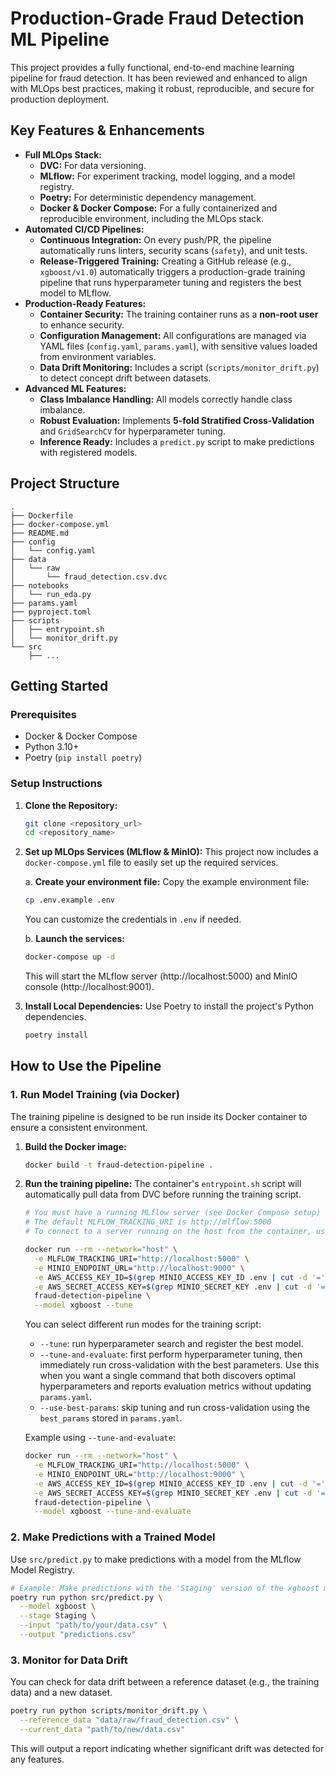 # Production-Grade Fraud Detection ML Pipeline

This project provides a fully functional, end-to-end machine learning pipeline for fraud detection. It has been reviewed and enhanced to align with MLOps best practices, making it robust, reproducible, and secure for production deployment.

## Key Features & Enhancements

- **Full MLOps Stack:**
    - **DVC:** For data versioning.
    - **MLflow:** For experiment tracking, model logging, and a model registry.
    - **Poetry:** For deterministic dependency management.
    - **Docker & Docker Compose:** For a fully containerized and reproducible environment, including the MLOps stack.
- **Automated CI/CD Pipelines:**
    - **Continuous Integration:** On every push/PR, the pipeline automatically runs linters, security scans (`safety`), and unit tests.
    - **Release-Triggered Training:** Creating a GitHub release (e.g., `xgboost/v1.0`) automatically triggers a production-grade training pipeline that runs hyperparameter tuning and registers the best model to MLflow.
- **Production-Ready Features:**
    - **Container Security:** The training container runs as a **non-root user** to enhance security.
    - **Configuration Management:** All configurations are managed via YAML files (`config.yaml`, `params.yaml`), with sensitive values loaded from environment variables.
    - **Data Drift Monitoring:** Includes a script (`scripts/monitor_drift.py`) to detect concept drift between datasets.
- **Advanced ML Features:**
    - **Class Imbalance Handling:** All models correctly handle class imbalance.
    - **Robust Evaluation:** Implements **5-fold Stratified Cross-Validation** and `GridSearchCV` for hyperparameter tuning.
    - **Inference Ready:** Includes a `predict.py` script to make predictions with registered models.

## Project Structure
```
.
├── Dockerfile
├── docker-compose.yml
├── README.md
├── config
│   └── config.yaml
├── data
│   └── raw
│       └── fraud_detection.csv.dvc
├── notebooks
│   └── run_eda.py
├── params.yaml
├── pyproject.toml
├── scripts
│   ├── entrypoint.sh
│   └── monitor_drift.py
└── src
    ├── ...
```

## Getting Started

### Prerequisites

- Docker & Docker Compose
- Python 3.10+
- Poetry (`pip install poetry`)

### Setup Instructions

1.  **Clone the Repository:**
    ```bash
    git clone <repository_url>
    cd <repository_name>
    ```

2.  **Set up MLOps Services (MLflow & MinIO):**
    This project now includes a `docker-compose.yml` file to easily set up the required services.

    a. **Create your environment file:**
       Copy the example environment file:
       ```bash
       cp .env.example .env
       ```
       You can customize the credentials in `.env` if needed.

    b. **Launch the services:**
       ```bash
       docker-compose up -d
       ```
       This will start the MLflow server (http://localhost:5000) and MinIO console (http://localhost:9001).

3.  **Install Local Dependencies:**
    Use Poetry to install the project's Python dependencies.
    ```bash
    poetry install
    ```

## How to Use the Pipeline

### 1. Run Model Training (via Docker)

The training pipeline is designed to be run inside its Docker container to ensure a consistent environment.

1.  **Build the Docker image:**
    ```bash
    docker build -t fraud-detection-pipeline .
    ```

2.  **Run the training pipeline:**
    The container's `entrypoint.sh` script will automatically pull data from DVC before running the training script.
    ```bash
    # You must have a running MLflow server (see Docker Compose setup)
    # The default MLFLOW_TRACKING_URI is http://mlflow:5000
    # To connect to a server running on the host from the container, use --network="host"

    docker run --rm --network="host" \
      -e MLFLOW_TRACKING_URI="http://localhost:5000" \
      -e MINIO_ENDPOINT_URL="http://localhost:9000" \
      -e AWS_ACCESS_KEY_ID=$(grep MINIO_ACCESS_KEY_ID .env | cut -d '=' -f2) \
      -e AWS_SECRET_ACCESS_KEY=$(grep MINIO_SECRET_KEY .env | cut -d '=' -f2) \
      fraud-detection-pipeline \
      --model xgboost --tune
    ```

    You can select different run modes for the training script:

    - `--tune`: run hyperparameter search and register the best model.
    - `--tune-and-evaluate`: first perform hyperparameter tuning, then immediately run cross-validation with the best parameters. Use this when you want a single command that both discovers optimal hyperparameters and reports evaluation metrics without updating `params.yaml`.
    - `--use-best-params`: skip tuning and run cross-validation using the `best_params` stored in `params.yaml`.

    Example using `--tune-and-evaluate`:

    ```bash
    docker run --rm --network="host" \
      -e MLFLOW_TRACKING_URI="http://localhost:5000" \
      -e MINIO_ENDPOINT_URL="http://localhost:9000" \
      -e AWS_ACCESS_KEY_ID=$(grep MINIO_ACCESS_KEY_ID .env | cut -d '=' -f2) \
      -e AWS_SECRET_ACCESS_KEY=$(grep MINIO_SECRET_KEY .env | cut -d '=' -f2) \
      fraud-detection-pipeline \
      --model xgboost --tune-and-evaluate
    ```

### 2. Make Predictions with a Trained Model

Use `src/predict.py` to make predictions with a model from the MLflow Model Registry.
```bash
# Example: Make predictions with the 'Staging' version of the xgboost model
poetry run python src/predict.py \
  --model xgboost \
  --stage Staging \
  --input "path/to/your/data.csv" \
  --output "predictions.csv"
```

### 3. Monitor for Data Drift

You can check for data drift between a reference dataset (e.g., the training data) and a new dataset.
```bash
poetry run python scripts/monitor_drift.py \
  --reference_data "data/raw/fraud_detection.csv" \
  --current_data "path/to/new/data.csv"
```
This will output a report indicating whether significant drift was detected for any features.
